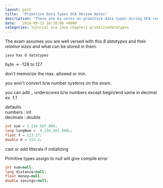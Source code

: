 ```yaml
---
layout: post
title:  "Primitive Data Types OCA Review Notes"
description: "These are my notes on primitive data types during OCA review preparations"
date:   2018-09-13 16:10:00 +0800
categories: tutorial oca java chapter1 primitivedatatypes
---
```




The exam assumes you are well versed with this <i>8 datatypes</i> and their <i>relative sizes</i> and what can be stored in them.
```
java has 8 datatypes

```
byte -> -128 to 127

don't memorize the max. allowed or min.

you won't convert b/w number systems on the exam.

you can add _ underscores b/w numbers except begin/end same in decimal ex. _1_._1_


defaults
<br>numbers : int
<br>decimals : double

```java
int num = 1_234_567_890;
long longNum =  4_234_567_890L;
float f = 123.2f;
double d = 123.2;
```

cast or add litterals if initializing
<br>

Primitive types assign to null will give compile error

```java
int num=null;
long distance=null;
float money=null;
double savings=null;

```


